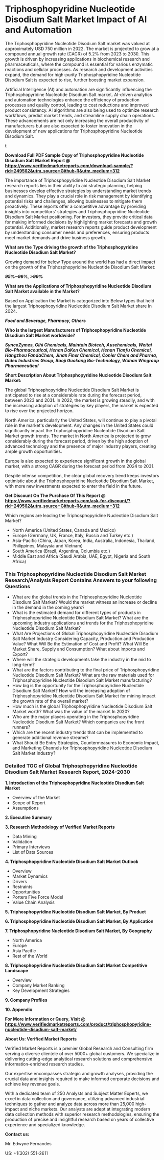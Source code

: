 <meta name="title" content="Global Triphosphopyridine Nucleotide Disodium Salt Market Impact of AI and Automation"><meta name="description" content="The Triphosphopyridine Nucleotide Disodium Salt market was valued at approximately USD 750 million in 2022. The market is projected to grow at a compound annual growth"><meta name="title" content="Triphosphopyridine Nucleotide Disodium Salt Market Size, Share, Scope, Trends, Growth, Opportunities, Analysis, Forecast"><h1>Triphosphopyridine Nucleotide Disodium Salt Market Impact of AI and Automation</h1><p>The Triphosphopyridine Nucleotide Disodium Salt market was valued at approximately USD 750 million in 2022. The market is projected to grow at a compound annual growth rate (CAGR) of 5.2% from 2023 to 2030. This growth is driven by increasing applications in biochemical research and pharmaceuticals, where the compound is essential for various enzymatic reactions and cellular processes. As research and development activities expand, the demand for high-purity Triphosphopyridine Nucleotide Disodium Salt is expected to rise, further boosting market expansion.</p><p>Artificial Intelligence (AI) and automation are significantly influencing the Triphosphopyridine Nucleotide Disodium Salt market. AI-driven analytics and automation technologies enhance the efficiency of production processes and quality control, leading to cost reductions and improved product consistency. AI algorithms are also being used to optimize research workflows, predict market trends, and streamline supply chain operations. These advancements are not only increasing the overall productivity of manufacturers but are also expected to foster innovation in the development of new applications for Triphosphopyridine Nucleotide Disodium Salt.</p>t</p><p id="" class=""><strong>Download Full PDF Sample Copy of Triphosphopyridine Nucleotide Disodium Salt Market Report @ <a href="https://www.verifiedmarketreports.com/download-sample/?rid=249562&utm_source=Github-R&utm_medium=312" target="_blank">https://www.verifiedmarketreports.com/download-sample/?rid=249562&utm_source=Github-R&utm_medium=312</a></strong></p><p>The importance of&nbsp;Triphosphopyridine Nucleotide Disodium Salt Market research reports lies in their ability to aid strategic planning, helping businesses develop effective strategies by understanding market trends and dynamics. They play a crucial role in risk management by identifying potential risks and challenges, allowing businesses to mitigate them proactively. These reports offer a competitive advantage by providing insights into competitors' strategies and Triphosphopyridine Nucleotide Disodium Salt Market positioning. For investors, they provide critical data for making informed decisions by highlighting market forecasts and growth potential. Additionally, market research reports guide product development by understanding consumer needs and preferences, ensuring products meet market demands and drive business growth.</p><p><strong>What are the&nbsp;Type driving the growth of the Triphosphopyridine Nucleotide Disodium Salt Market?</strong></p><p id="" class="">Growing demand for below Type around the world has had a direct impact on the growth of the Triphosphopyridine Nucleotide Disodium Salt Market:</p><em><strong>95%~99%, >99%</strong></em></p><strong>What are the&nbsp;Applications&nbsp;of Triphosphopyridine Nucleotide Disodium Salt Market available in the Market?</strong></p><p id="" class="">Based on Application the Market is categorized into Below types that held the largest Triphosphopyridine Nucleotide Disodium Salt Market share In 2024.</p><em><strong>Food and Beverage, Pharmacy, Others</strong></em></p><strong>Who is the largest Manufacturers of Triphosphopyridine Nucleotide Disodium Salt Market worldwide?</strong></p><p><em><strong>SyncoZymes, Gihi Chemicals, Maintain Biotech, Auschemicals, Weitai Bio-Pharmaceutical, Henan DaKen Chemical, Henan Tianfu Chemical, Hangzhou FandaChem, Jinan Finer Chemical, Conier Chem and Pharma, Dideu Industries Group, Baoji Guokang Bio-Technology, Wuhan Wingroup Pharmaceutical</strong></em></p><p id="" class=""><strong>Short Description About Triphosphopyridine Nucleotide Disodium Salt Market:</strong></p><p>The global Triphosphopyridine Nucleotide Disodium Salt Market is anticipated to rise at a considerable rate during the forecast period, between 2023 and 2031. In 2022, the market is growing steadily, and with the increasing adoption of strategies by key players, the market is expected to rise over the projected horizon.</p><p>North America, particularly the United States, will continue to play a pivotal role in the market's development. Any changes in the United States could significantly impact the Triphosphopyridine Nucleotide Disodium Salt Market growth trends. The market in North America is projected to grow considerably during the forecast period, driven by the high adoption of advanced technology and the presence of major industry players, creating ample growth opportunities.</p><p>Europe is also expected to experience significant growth in the global market, with a strong CAGR during the forecast period from 2024 to 2031.</p><p>Despite intense competition, the clear global recovery trend keeps investors optimistic about the Triphosphopyridine Nucleotide Disodium Salt Market, with more new investments expected to enter the field in the future.</p><p id="" class=""><strong>Get Discount On The Purchase Of This Report @ <a href="https://www.verifiedmarketreports.com/ask-for-discount/?rid=249562&utm_source=Github-R&utm_medium=312" target="_blank">https://www.verifiedmarketreports.com/ask-for-discount/?rid=249562&utm_source=Github-R&utm_medium=312</a></strong></p>Which regions are leading the Triphosphopyridine Nucleotide Disodium Salt Market?</p><ul><li>North America (United States, Canada and Mexico)</li><li>Europe (Germany, UK, France, Italy, Russia and Turkey etc.)</li><li>Asia-Pacific (China, Japan, Korea, India, Australia, Indonesia, Thailand, Philippines, Malaysia and Vietnam)</li><li>South America (Brazil, Argentina, Columbia etc.)</li><li>Middle East and Africa (Saudi Arabia, UAE, Egypt, Nigeria and South Africa)</li></ul><h3 id="" class="">This Triphosphopyridine Nucleotide Disodium Salt Market Research/Analysis Report Contains Answers to your following Questions</h3><ul><li>What are the global trends in the Triphosphopyridine Nucleotide Disodium Salt Market? Would the market witness an increase or decline in the demand in the coming years?</li><li>What is the estimated demand for different types of products in Triphosphopyridine Nucleotide Disodium Salt Market? What are the upcoming industry applications and trends for the Triphosphopyridine Nucleotide Disodium Salt Market?</li><li>What Are Projections of Global Triphosphopyridine Nucleotide Disodium Salt Market Industry Considering Capacity, Production and Production Value? What Will Be the Estimation of Cost and Profit? What Will Be Market Share, Supply and Consumption? What about imports and Export?</li><li>Where will the strategic developments take the industry in the mid to long-term?</li><li>What are the factors contributing to the final price of Triphosphopyridine Nucleotide Disodium Salt Market? What are the raw materials used for Triphosphopyridine Nucleotide Disodium Salt Market manufacturing?</li><li>How big is the opportunity for the Triphosphopyridine Nucleotide Disodium Salt Market? How will the increasing adoption of Triphosphopyridine Nucleotide Disodium Salt Market for mining impact the growth rate of the overall market?</li><li>How much is the global Triphosphopyridine Nucleotide Disodium Salt Market worth? What was the value of the market In 2020?</li><li>Who are the major players operating in the Triphosphopyridine Nucleotide Disodium Salt Market? Which companies are the front runners?</li><li>Which are the recent industry trends that can be implemented to generate additional revenue streams?</li><li>What Should Be Entry Strategies, Countermeasures to Economic Impact, and Marketing Channels for Triphosphopyridine Nucleotide Disodium Salt Market Industry?</li></ul><h3 id="" class="">Detailed TOC of Global Triphosphopyridine Nucleotide Disodium Salt Market Research Report, 2024-2030</h3><p id="" class=""><strong>1. Introduction of the Triphosphopyridine Nucleotide Disodium Salt Market</strong></p><ul><li>Overview of the Market</li><li>Scope of Report</li><li>Assumptions</li></ul><p id="" class=""><strong>2. Executive Summary</strong></p><p id="" class=""><strong>3. Research Methodology of Verified Market Reports</strong></p><ul><li>Data Mining</li><li>Validation</li><li>Primary Interviews</li><li>List of Data Sources</li></ul><p id="" class=""><strong>4. Triphosphopyridine Nucleotide Disodium Salt Market Outlook</strong></p><ul><li>Overview</li><li>Market Dynamics</li><li>Drivers</li><li>Restraints</li><li>Opportunities</li><li>Porters Five Force Model</li><li>Value Chain Analysis</li></ul><p id="" class=""><strong>5. Triphosphopyridine Nucleotide Disodium Salt Market, By Product</strong></p><p id="" class=""><strong>6. Triphosphopyridine Nucleotide Disodium Salt Market, By Application</strong></p><p id="" class=""><strong>7. Triphosphopyridine Nucleotide Disodium Salt Market, By Geography</strong></p><ul><li>North America</li><li>Europe</li><li>Asia Pacific</li><li>Rest of the World</li></ul><p id="" class=""><strong>8. Triphosphopyridine Nucleotide Disodium Salt Market Competitive Landscape</strong></p><ul><li>Overview</li><li>Company Market Ranking</li><li>Key Development Strategies</li></ul><p id="" class=""><strong>9. Company Profiles</strong></p><p id="" class=""><strong>10. Appendix</strong></p><p id="" class=""><strong>For More Information or Query, Visit @ <a href="https://www.verifiedmarketreports.com/product/triphosphopyridine-nucleotide-disodium-salt-market/" target="_blank">https://www.verifiedmarketreports.com/product/triphosphopyridine-nucleotide-disodium-salt-market/</a></strong></p><p id="" class=""><strong>About Us: Verified Market Reports</strong></p><p id="" class="">Verified Market Reports is a premier Global Research and Consulting firm serving a diverse clientele of over 5000+ global customers. We specialize in delivering cutting-edge analytical research solutions and comprehensive information-enriched research studies.</p><p id="" class="">Our expertise encompasses strategic and growth analyses, providing the crucial data and insights required to make informed corporate decisions and achieve key revenue goals.</p><p id="" class="">With a dedicated team of 250 Analysts and Subject Matter Experts, we excel in data collection and governance, utilizing advanced industrial techniques to gather and analyze data across more than 25,000 high-impact and niche markets. Our analysts are adept at integrating modern data collection methods with superior research methodologies, ensuring the production of precise and insightful research based on years of collective experience and specialized knowledge.</p><p id="" class=""><strong>Contact us:</strong></p><p id="" class="">Mr. Edwyne Fernandes</p><p id="" class="">US: +1(302) 551-2611</p>